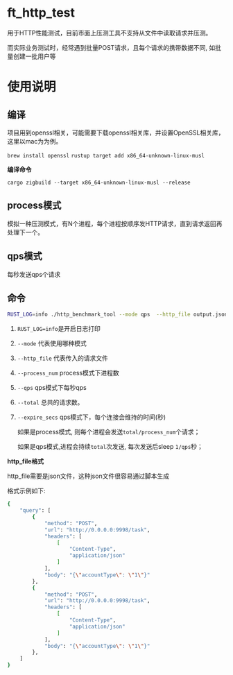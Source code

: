 # ft_http_test

用于HTTP性能测试，目前市面上压测工具不支持从文件中读取请求并压测。

而实际业务测试时，经常遇到批量POST请求，且每个请求的携带数据不同, 如批量创建一批用户等

# 使用说明

## 编译

项目用到openssl相关，可能需要下载openssl相关库，并设置OpenSSL相关库，这里以mac为为例。

`brew install openssl`
`rustup target add x86_64-unknown-linux-musl`

**编译命令**

`cargo zigbuild --target x86_64-unknown-linux-musl --release`

## process模式

模拟一种压测模式，有N个进程，每个进程按顺序发HTTP请求，直到请求返回再处理下一个。

## qps模式

每秒发送qps个请求

## 命令

```bash
RUST_LOG=info ./http_benchmark_tool --mode qps  --http_file output.json --process_num 5 --total 5 --qps 5 --expire_secs 300
```

1. `RUST_LOG=info`是开启日志打印
2. `--mode` 代表使用哪种模式
3. `--http_file` 代表传入的请求文件
4. `--process_num` process模式下进程数
5. `--qps` qps模式下每秒qps
5. `--total` 总共的请求数。
6. `--expire_secs` qps模式下，每个连接会维持的时间(秒)

   如果是process模式, 则每个进程会发送`total/process_num`个请求；

   如果是qps模式,进程会持续`total`次发送, 每次发送后sleep `1/qps`秒；

**http_file格式**

http_file需要是json文件，这种json文件很容易通过脚本生成

格式示例如下:

```bash
{
    "query": [
        {
            "method": "POST",
            "url": "http://0.0.0.0:9998/task",
            "headers": [
                [
                    "Content-Type",
                    "application/json"
                ]
            ],
            "body": "{\"accountType\": \"1\"}"
        },
        {
            "method": "POST",
            "url": "http://0.0.0.0:9998/task",
            "headers": [
                [
                    "Content-Type",
                    "application/json"
                ]
            ],
            "body": "{\"accountType\": \"1\"}"
        },
    ]
}
```

